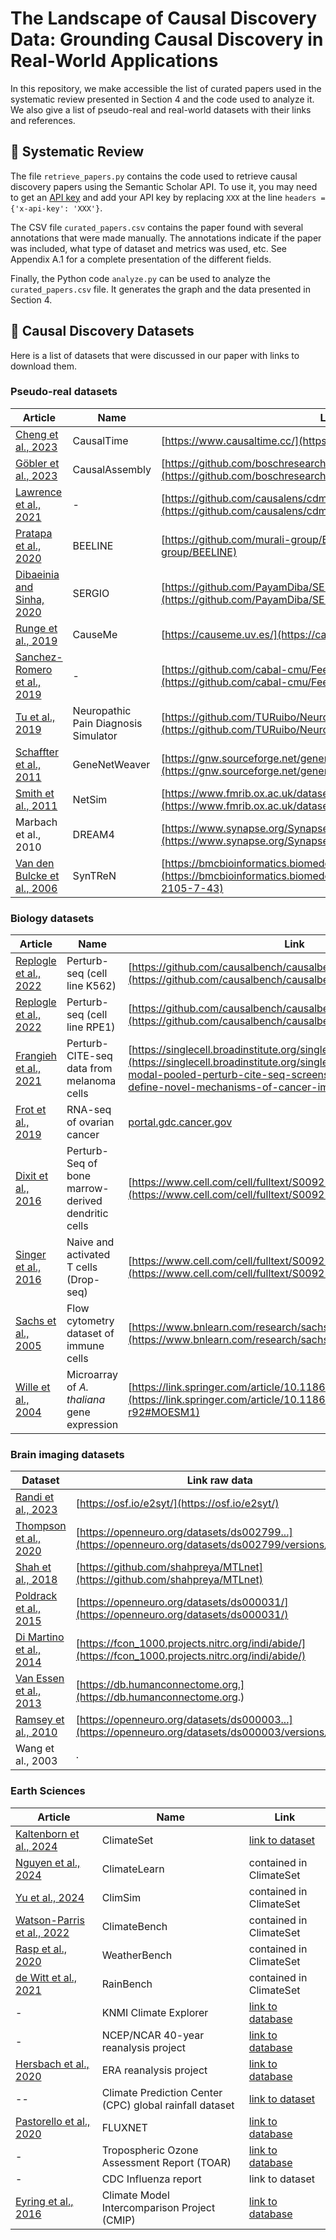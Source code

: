 # The Landscape of Causal Discovery Data: Grounding Causal Discovery in Real-World Applications
In this repository, we make accessible the list of curated papers used in the systematic review presented in Section 4 and the code used to analyze it. We also give a list of pseudo-real and real-world datasets with their links and references.

## 📝 Systematic Review
The file `retrieve_papers.py` contains the code used to retrieve causal discovery papers using the Semantic Scholar API. To use it, you may need to get an [API key](https://www.semanticscholar.org/product/api#api-key-form) and add your API key by replacing `XXX` at the line `headers = {'x-api-key': 'XXX'}`.

The CSV file `curated_papers.csv` contains the paper found with several annotations that were made manually. The annotations indicate if the paper was included, what type of dataset and metrics was used, etc. See Appendix A.1 for a complete presentation of the different fields.

Finally, the Python code `analyze.py` can be used to analyze the `curated_papers.csv` file. It generates the graph and the data presented in Section 4.


## 📖 Causal Discovery Datasets
Here is a list of datasets that were discussed in our paper with links to download them.

### Pseudo-real datasets

| Article                          | Name                             | Link                                                                                        |
|----------------------------------|----------------------------------|---------------------------------------------------------------------------------------------|
| [Cheng et al., 2023](https://arxiv.org/abs/2310.01753)               | CausalTime                       | [https://www.causaltime.cc/](https://www.causaltime.cc/)                                    |
| [Göbler et al., 2023](https://proceedings.mlr.press/v236/gobler24a.html)              | CausalAssembly                   | [https://github.com/boschresearch/causalAssembly](https://github.com/boschresearch/causalAssembly) |
| [Lawrence et al., 2021](https://arxiv.org/abs/2104.08043)            | -                                | [https://github.com/causalens/cdml-neurips2020](https://github.com/causalens/cdml-neurips2020) |
| [Pratapa et al., 2020](https://www.nature.com/articles/s41592-019-0690-6)             | BEELINE                          | [https://github.com/murali-group/BEELINE](https://github.com/murali-group/BEELINE)          |
| [Dibaeinia and Sinha, 2020](https://www.cell.com/cell-systems/fulltext/S2405-4712(20)30287-8)        | SERGIO                           | [https://github.com/PayamDiba/SERGIO](https://github.com/PayamDiba/SERGIO)                  |
| [Runge et al., 2019](https://www.nature.com/articles/s41467-019-10105-3)               | CauseMe                          | [https://causeme.uv.es/](https://causeme.uv.es/)                                            |
| [Sanchez-Romero et al., 2019](https://direct.mit.edu/netn/article/3/2/274/2211/Estimating-feedforward-and-feedback-effective)      | -                                | [https://github.com/cabal-cmu/Feedback-Discovery](https://github.com/cabal-cmu/Feedback-Discovery) |
| [Tu et al., 2019](https://proceedings.neurips.cc/paper/2019/hash/4fdaa19b1f22a4d926fce9bfc7c61fa5-Abstract.html)                  | Neuropathic Pain Diagnosis Simulator | [https://github.com/TURuibo/Neuropathic-Pain-Diagnosis-Simulator](https://github.com/TURuibo/Neuropathic-Pain-Diagnosis-Simulator) |
| [Schaffter et al., 2011](https://academic.oup.com/bioinformatics/article/27/16/2263/254752?login=false)           | GeneNetWeaver                    | [https://gnw.sourceforge.net/genenetweaver.html](https://gnw.sourceforge.net/genenetweaver.html) |
| [Smith et al., 2011](https://www.sciencedirect.com/science/article/pii/S1053811910011602?casa_token=dK1tI3DXJ1oAAAAA:L9Pck_SbAMzS7fI8JtpPVxB12oQL4jdF3_FUfTjuNPCYUYwSZsPrzhY6DbN6NoNMrfi7t-V2SZV_)               | NetSim                           | [https://www.fmrib.ox.ac.uk/datasets/netsim/](https://www.fmrib.ox.ac.uk/datasets/netsim/)  |
| Marbach et al., 2010             | DREAM4                           | [https://www.synapse.org/Synapse:syn3049712/wiki/74630](https://www.synapse.org/Synapse:syn3049712/wiki/74630)                                                                                           |
| [Van den Bulcke et al., 2006](https://link.springer.com/article/10.1186/1471-2105-7-43)      | SynTReN                          | [https://bmcbioinformatics.biomedcentral.com/artic...](https://bmcbioinformatics.biomedcentral.com/articles/10.1186/1471-2105-7-43) |

### Biology datasets
| Article                | Name                                                    | Link                                                                                                                 |
|------------------------|---------------------------------------------------------|----------------------------------------------------------------------------------------------------------------------|
| [Replogle et al., 2022](https://www.cell.com/cell/fulltext/S0092-8674(22)00597-9?dgcid=raven_jbs_aip_email)  | Perturb-seq (cell line K562)                            | [https://github.com/causalbench/causalbench](https://github.com/causalbench/causalbench)                             |
| [Replogle et al., 2022](https://www.cell.com/cell/fulltext/S0092-8674(22)00597-9?dgcid=raven_jbs_aip_email)  | Perturb-seq (cell line RPE1)                            | [https://github.com/causalbench/causalbench](https://github.com/causalbench/causalbench)                             |
| [Frangieh et al., 2021](https://www.nature.com/articles/s41588-021-00779-1)  | Perturb-CITE-seq data from melanoma cells               | [https://singlecell.broadinstitute.org/single_cell...](https://singlecell.broadinstitute.org/single_cell/study/SCP1064/multi-modal-pooled-perturb-cite-seq-screens-in-patient-models-define-novel-mechanisms-of-cancer-immune-evasion) |
| [Frot et al., 2019](https://academic.oup.com/jrsssb/article/81/3/459/7048382?login=false)     | RNA-seq of ovarian cancer                               | [portal.gdc.cancer.gov](portal.gdc.cancer.gov)                                                                                                                    |
| [Dixit et al., 2016](https://www.cell.com/cell/fulltext/S0092-8674(16)31610-5)     | Perturb-Seq of bone marrow-derived dendritic cells      | [https://www.cell.com/cell/fulltext/S0092-8674...](https://www.cell.com/cell/fulltext/S0092-8674(16)31610-5)                                                                                                                    |
| [Singer et al., 2016](https://www.cell.com/cell/fulltext/S0092-8674(16)31149-7)    | Naive and activated T cells (Drop-seq)                  | [https://www.cell.com/cell/fulltext/S0092-8674...](https://www.cell.com/cell/fulltext/S0092-8674(16)31149-7)                                                                                                                    |
| [Sachs et al., 2005](https://www.science.org/doi/abs/10.1126/science.1105809)     | Flow cytometry dataset of immune cells                  | [https://www.bnlearn.com/research/sachs05/](https://www.bnlearn.com/research/sachs05/)                                                                                                                    |
| [Wille et al., 2004](https://link.springer.com/content/pdf/10.1186/gb-2004-5-11-r92.pdf)     | Microarray of *A. thaliana* gene expression             | [https://link.springer.com/article/10.1186...](https://link.springer.com/article/10.1186/gb-2004-5-11-r92#MOESM1)                                                                                                                     |

### Brain imaging datasets
| Dataset                      | Link raw data                                               | Link preprocessed                                                                                   |
|------------------------------|-------------------------------------------------------------|-----------------------------------------------------------------------------------------------------|
| [Randi et al., 2023](https://www.nature.com/articles/s41586-023-06683-4)      |   [https://osf.io/e2syt/](https://osf.io/e2syt/)  |  [https://huggingface.co/datasets/qsimeon/celeg...](https://huggingface.co/datasets/qsimeon/celegans_connectome_data)  |
| [Thompson et al., 2020](https://www.nature.com/articles/s41597-020-00595-y)        | [https://openneuro.org/datasets/ds002799...](https://openneuro.org/datasets/ds002799/versions/1.0.4) | same |
| [Shah et al., 2018](https://onlinelibrary.wiley.com/doi/abs/10.1002/hbm.23887?casa_token=ehocP69XtfwAAAAA:IzGAy-q-iubWXGaSlY_cH2fsRNl7Od8LJfHEIPKQniOerrp8SzyOVotr_2unB_muVAYy0vkUFBMN4w)            | [https://github.com/shahpreya/MTLnet](https://github.com/shahpreya/MTLnet) | -                                                                                                   |
| [Poldrack et al., 2015](https://www.nature.com/articles/ncomms9885)        | [https://openneuro.org/datasets/ds000031/](https://openneuro.org/datasets/ds000031/) | .                                                                                                   |
| [Di Martino et al., 2014](https://www.nature.com/articles/mp201378)      | [https://fcon_1000.projects.nitrc.org/indi/abide/](https://fcon_1000.projects.nitrc.org/indi/abide/) | [http://preprocessed-connectomes-project.org...](http://preprocessed-connectomes-project.org/abide/download.html) |
| [Van Essen et al., 2013](https://www.sciencedirect.com/science/article/abs/pii/S1053811913005351?casa_token=vLWNXEDAk9MAAAAA:R9p1NoVlrKXWDBmM6yK9ZXaXXWw8MIiId_uz5ZKeGysUTvBQ6xI46lEhvO617maVSG678w3_)       | [https://db.humanconnectome.org.](https://db.humanconnectome.org.)                                                           | .                                                                                                   |
| [Ramsey et al., 2010](https://www.sciencedirect.com/science/article/pii/S105381190900977X?casa_token=ZEz6i96-VesAAAAA:4PvOwVle6XeO4iAEr4EWESUP77L73FdzF49pU59IqrTAuRp_tPFNIKMyD0Pr1n1HnHpISvZD1w6J)          | [https://openneuro.org/datasets/ds000003...](https://openneuro.org/datasets/ds000003/versions/00001) | [https://github.com/cabal-cmu/Feedback-Discovery](https://github.com/cabal-cmu/Feedback-Discovery) |
| Wang et al., 2003            | .    | .                                                           | .                                                                                                   |


### Earth Sciences
| Article                                                                 | Name                                            | Link                                                                               |
|------------------------------------------------------------------------|-------------------------------------------------|------------------------------------------------------------------------------------|
| [Kaltenborn et al., 2024](https://arxiv.org/abs/2311.03721)              | ClimateSet                                      | [link to dataset](https://climateset.github.io/)                                   |
| [Nguyen et al., 2024](https://arxiv.org/abs/2307.01909)                  | ClimateLearn                                    | contained in ClimateSet                                                            |
| [Yu et al., 2024](https://proceedings.neurips.cc/paper_files/paper/2023/file/45fbcc01349292f5e059a0b8b02c8c3f-Paper-Datasets_and_Benchmarks.pdf)                  | ClimSim                                         | contained in ClimateSet                                                            |
| [Watson-Parris et al., 2022](https://agupubs.onlinelibrary.wiley.com/doi/full/10.1029/2021MS002954)                       | ClimateBench                                    | contained in ClimateSet                                                            |
| [Rasp et al., 2020](https://agupubs.onlinelibrary.wiley.com/doi/full/10.1029/2020MS002203)                         | WeatherBench                                    | contained in ClimateSet                                                            |
| [de Witt et al., 2021](https://ojs.aaai.org/index.php/AAAI/article/view/17749)                           | RainBench                                       | contained in ClimateSet                                                            |
| -                                                                    | KNMI Climate Explorer                           | [link to database](https://climexp.knmi.nl/)                                       |
| -                                                                    | NCEP/NCAR 40-year reanalysis project            | [link to database](https://psl.noaa.gov/data/gridded/data.ncep.reanalysis.html)    |
| [Hersbach et al., 2020](https://rmets.onlinelibrary.wiley.com/doi/full/10.1002/qj.3803)                     | ERA reanalysis project                          | [link to database](https://cds.climate.copernicus.eu)                              |
| --                                                                      | Climate Prediction Center (CPC) global rainfall dataset | [link to dataset](https://psl.noaa.gov/data/gridded/tables/precipitation.html) |
| [Pastorello et al., 2020](https://www.nature.com/articles/s41597-020-0534-3)                   | FLUXNET                                         | [link to database](https://fluxnet.org)                                            |
| -                                                                     | Tropospheric Ozone Assessment Report (TOAR)     | [link to database](https://toar-data.org)                                          |
| -                                                                     | CDC Influenza report                            | link to dataset                        |
| [Eyring et al., 2016](https://gmd.copernicus.org/articles/9/1937/2016/)                       | Climate Model Intercomparison Project (CMIP)    | [link to database](https://wcrp-cmip.org)                                          |

